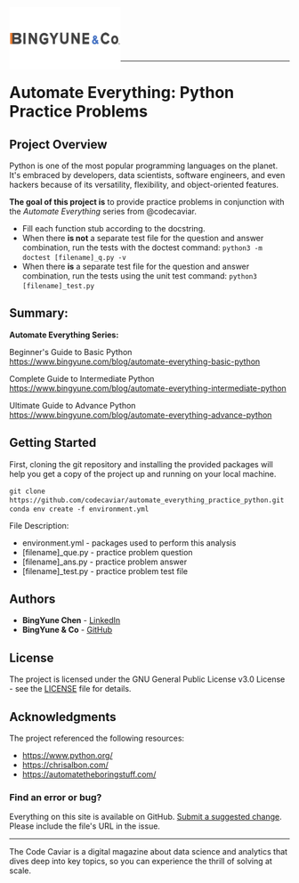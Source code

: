 <img src="https://raw.githubusercontent.com/codecaviar/digital_asset_management/master/assets/bingyune-and-company-logo-6400x3600.png" align="left" width="200" height="auto">

<br/><br/><br/><br/>

----------

# Automate Everything: Python Practice Problems

## Project Overview

Python is one of the most popular programming languages on the planet. It's embraced by developers, data scientists, software engineers, and even hackers because of its versatility, flexibility, and object-oriented features.

**The goal of this project is** to provide practice problems in conjunction with the *Automate Everything* series from @codecaviar.  

* Fill each function stub according to the docstring.
* When there **is not** a separate test file for the question and answer combination, run the tests with the doctest command:
`python3 -m doctest [filename]_q.py -v`
* When there **is** a separate test file for the question and answer combination, run the tests using the unit test command:
`python3 [filename]_test.py`

## Summary:

**Automate Everything Series:**

Beginner's Guide to Basic Python <br/>
https://www.bingyune.com/blog/automate-everything-basic-python

Complete Guide to Intermediate Python <br/>
https://www.bingyune.com/blog/automate-everything-intermediate-python

Ultimate Guide to Advance Python <br/>
https://www.bingyune.com/blog/automate-everything-advance-python

## Getting Started

First, cloning the git repository and installing the provided packages will help you get a copy of the project up and running on your local machine.

```
git clone https://github.com/codecaviar/automate_everything_practice_python.git
conda env create -f environment.yml
```

File Description:
* environment.yml - packages used to perform this analysis
* [filename]_que.py - practice problem question
* [filename]_ans.py - practice problem answer
* [filename]_test.py - practice problem test file

## Authors

- **BingYune Chen** - [LinkedIn](https://www.linkedin.com/in/bingyune-chen/)
- **BingYune & Co** - [GitHub](https://github.com/codecaviar)

## License

The project is licensed under the GNU General Public License v3.0 License - see the [LICENSE](LICENSE) file for details.

## Acknowledgments

The project referenced the following resources:
* https://www.python.org/
* https://chrisalbon.com/
* https://automatetheboringstuff.com/

### Find an error or bug?
Everything on this site is available on GitHub. [Submit a suggested change](https://github.com/codecaviar/automate_everything_practice_python.git). Please include the file's URL in the issue.

----------
The Code Caviar is a digital magazine about data science and analytics that dives deep into key topics, so you can experience the thrill of solving at scale.
